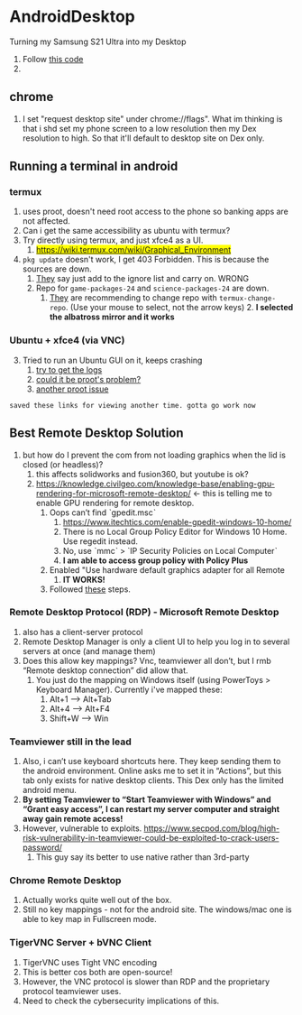 # AndroidDesktop
Turning my Samsung S21 Ultra into my Desktop

1. Follow [this code](https://github.com/tuanpham-dev/termux-ubuntu)
2. 

## chrome
1. I set "request desktop site" under chrome://flags". What im thinking is that i shd set my phone screen to a low resolution then my Dex resolution to high. So that it'll default to desktop site on Dex only.

## Running a terminal in android
### termux
1. uses proot, doesn't need root access to the phone so banking apps are not affected.
2. Can i get the same accessibility as ubuntu with termux? 
3. Try directly using termux, and just xfce4 as a UI.
    1. <mark>https://wiki.termux.com/wiki/Graphical_Environment</mark>
4. `pkg update` doesn't work, I get 403 Forbidden. This is because the sources are down.
	1. [They](https://github.com/termux/termux-packages/issues/4358) say just add to the ignore list and carry on. WRONG
	2. Repo for `game-packages-24` and `science-packages-24` are down.
		1. [They](https://github.com/termux/termux-packages/issues/6693) are recommending to change repo with `termux-change-repo`. (Use your mouse to select, not the arrow keys)
			2. **I selected the albatross mirror and it works**

### Ubuntu + xfce4 (via VNC)
3. Tried to run an Ubuntu GUI on it, keeps crashing
	1. [try to get the logs](https://wiki.termux.com/wiki/Recover_a_broken_environment)
    2. [could it be proot's problem?](https://github.com/termux/proot/issues/46)
    3. [another proot issue](https://github.com/termux/proot/issues/139) 

```saved these links for viewing another time. gotta go work now```

## Best Remote Desktop Solution
1. but how do I prevent the com from not loading graphics when the lid is closed (or headless)?
    1. this affects solidworks and fusion360, but youtube is ok?
    2. https://knowledge.civilgeo.com/knowledge-base/enabling-gpu-rendering-for-microsoft-remote-desktop/ ← this is telling me to enable GPU rendering for remote desktop.
        1. Oops can’t find ˋgpedit.mscˋ
            1. https://www.itechtics.com/enable-gpedit-windows-10-home/ 
            2. There is no Local Group Policy Editor for Windows 10 Home. Use regedit instead.
            3. No, use ˋmmcˋ > `IP Security Policies on Local Computerˋ
            4. **I am able to access group policy with Policy Plus**
        2. Enabled "Use hardware default graphics adapter for all Remote 
            1. **IT WORKS!**
        3. Followed [these](https://knowledge.civilgeo.com/knowledge-base/enabling-gpu-rendering-for-microsoft-remote-desktop/) steps.
### Remote Desktop Protocol (RDP) - Microsoft Remote Desktop
1. also has a client-server protocol
2. Remote Desktop Manager is only a client UI to help you log in to several servers at once (and manage them)
3. Does this allow key mappings? Vnc, teamviewer all don’t, but I rmb “Remote desktop connection” did allow that.
	1. You just do the mapping on Windows itself (using PowerToys > Keyboard Manager). Currently i've mapped these:
		1. Alt+1 --> Alt+Tab
		2. Alt+4 --> Alt+F4
		3. Shift+W --> Win

### Teamviewer still in the lead
1. Also, i can’t use keyboard shortcuts here. They keep sending them to the android environment. Online asks me to set it in “Actions”, but this tab only exists for native desktop clients. This Dex only has the limited android menu.
2. **By setting Teamviewer to “Start Teamviewer with Windows” and “Grant easy access”, I can restart my server computer and straight away gain remote access!**
3. However, vulnerable to exploits. https://www.secpod.com/blog/high-risk-vulnerability-in-teamviewer-could-be-exploited-to-crack-users-password/ 
    1. This guy say its better to use native rather than 3rd-party 

### Chrome Remote Desktop
1. Actually works quite well out of the box.
2. Still no key mappings - not for the android site. The windows/mac one is able to key map in Fullscreen mode.

### TigerVNC Server + bVNC Client
1. TigerVNC uses Tight VNC encoding
2. This is better cos both are open-source!
3. However, the VNC protocol is slower than RDP and the proprietary protocol teamviewer uses.
4. Need to check the cybersecurity implications of this.
    
